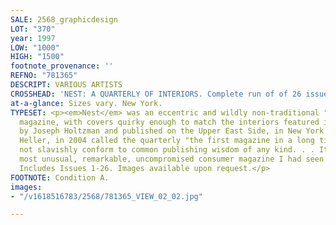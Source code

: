 ```yaml
---
SALE: 2568_graphicdesign
LOT: "370"
year: 1997
LOW: "1000"
HIGH: "1500"
footnote_provenance: ''
REFNO: "781365"
DESCRIPT: VARIOUS ARTISTS
CROSSHEAD: 'NEST: A QUARTERLY OF INTERIORS. Complete run of of 26 issues. 1997-2004.'
at-a-glance: Sizes vary. New York.
TYPESET: <p><em>Nest</em> was an eccentric and wildly non-traditional "interior design"
  magazine, with covers quirky enough to match the interiors featured inside, founded
  by Joseph Holtzman and published on the Upper East Side, in New York City. Steven
  Heller, in 2004 called the quarterly "the first magazine in a long time that did
  not slavishly conform to common publishing wisdom of any kind. . . It was also the
  most unusual, remarkable, uncompromised consumer magazine I had seen ever" (Aiga.org).
  Includes Issues 1-26. Images available upon request.</p>
FOOTNOTE: Condition A.
images:
- "/v1618516783/2568/781365_VIEW_02_02.jpg"

---
```

